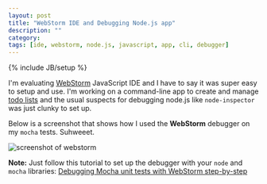 ```yaml
---
layout: post
title: "WebStorm IDE and Debugging Node.js app"
description: ""
category: 
tags: [ide, webstorm, node.js, javascript, app, cli, debugger]
---
```

{% include JB/setup %}

I'm evaluating [WebStorm](http://www.jetbrains.com/webstorm/) JavaScript IDE and I have to say it was super easy to setup and use. I'm working on a command-line app to create and manage [todo lists](http://github.com/d48/todo) and the usual suspects for debugging node.js like `node-inspector` was just clunky to set up.

Below is a screenshot that shows how I used the **WebStorm** debugger on my `mocha` tests. Suhweeet.

![screenshot of webstorm](http://design48.net/i/webstorm-screenshot.png)

__Note:__ Just follow this tutorial to set up the debugger with your `node` and `mocha` libraries: [Debugging Mocha unit tests with WebStorm step-by-step](http://codebetter.com/glennblock/2013/01/17/debugging-mocha-unit-tests-with-webstorm-step-by-step/) 


